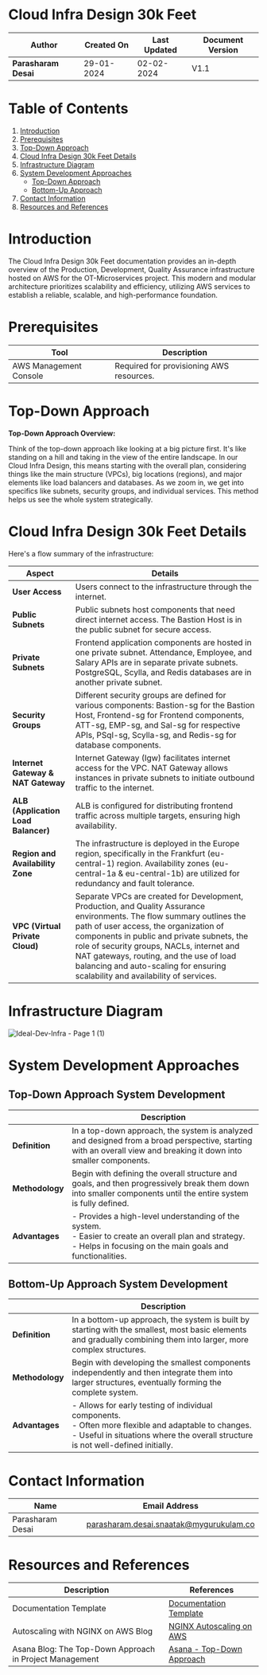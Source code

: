 # Cloud Infra Design 30k Feet

| **Author**           | **Created On** | **Last Updated** | **Document Version** |
| -------------------- | -------------- | ---------------- | -------------------- |
| **Parasharam Desai** | 29-01-2024     | 02-02-2024       | V1.1                 |

# Table of Contents

1. [Introduction](#introduction)
2. [Prerequisites](#prerequisites)
3. [Top-Down Approach](#top-down-approach)
4. [Cloud Infra Design 30k Feet Details](#cloud-infra-design-30k-feet-details)
5. [Infrastructure Diagram](#infrastructure-diagram)
6. [System Development Approaches](#system-development-approaches)
   - [Top-Down Approach](#top-down-approach-system-development)
   - [Bottom-Up Approach](#bottom-up-approach-system-development)
7. [Contact Information](#contact-information)
8. [Resources and References](#resources-and-references)

# Introduction

The Cloud Infra Design 30k Feet documentation provides an in-depth overview of the Production, Development, Quality Assurance infrastructure hosted on AWS for the OT-Microservices project. This modern and modular architecture prioritizes scalability and efficiency, utilizing AWS services to establish a reliable, scalable, and high-performance foundation.

# Prerequisites
| Tool                  | Description                                  |
|-----------------------|----------------------------------------------|
| AWS Management Console | Required for provisioning AWS resources.     |

# Top-Down Approach

**Top-Down Approach Overview:**

Think of the top-down approach like looking at a big picture first. It's like standing on a hill and taking in the view of the entire landscape. In our Cloud Infra Design, this means starting with the overall plan, considering things like the main structure (VPCs), big locations (regions), and major elements like load balancers and databases. As we zoom in, we get into specifics like subnets, security groups, and individual services. This method helps us see the whole system strategically.

# Cloud Infra Design 30k Feet Details

Here's a flow summary of the infrastructure:

| Aspect                  | Details                                                                                          |
|-------------------------|--------------------------------------------------------------------------------------------------|
| **User Access**         | Users connect to the infrastructure through the internet.                                          |
| **Public Subnets**      | Public subnets host components that need direct internet access. The Bastion Host is in the public subnet for secure access.                                   |
| **Private Subnets**     | Frontend application components are hosted in one private subnet. Attendance, Employee, and Salary APIs are in separate private subnets. PostgreSQL, Scylla, and Redis databases are in another private subnet.                             |
| **Security Groups**     | Different security groups are defined for various components: Bastion-sg for the Bastion Host, Frontend-sg for Frontend components, ATT-sg, EMP-sg, and Sal-sg for respective APIs, PSql-sg, Scylla-sg, and Redis-sg for database components.                         |
| **Internet Gateway & NAT Gateway** | Internet Gateway (Igw) facilitates internet access for the VPC. NAT Gateway allows instances in private subnets to initiate outbound traffic to the internet.                                 |
| **ALB (Application Load Balancer)** | ALB is configured for distributing frontend traffic across multiple targets, ensuring high availability.                                                  |
| **Region and Availability Zone** | The infrastructure is deployed in the Europe region, specifically in the Frankfurt (eu-central-1) region. Availability zones (eu-central-1a & eu-central-1b) are utilized for redundancy and fault tolerance.          |
| **VPC (Virtual Private Cloud)** | Separate VPCs are created for Development, Production, and Quality Assurance environments. The flow summary outlines the path of user access, the organization of components in public and private subnets, the role of security groups, NACLs, internet and NAT gateways, routing, and the use of load balancing and auto-scaling for ensuring scalability and availability of services. |



# Infrastructure Diagram

![Ideal-Dev-Infra - Page 1 (1)](https://github.com/avengers-p7/Documentation/assets/156056709/b3b20fb2-a69b-42e3-a1d5-77fe8ecd20a1)


# System Development Approaches

## Top-Down Approach System Development

|   | Description |
|---|-------------|
| **Definition** | In a top-down approach, the system is analyzed and designed from a broad perspective, starting with an overall view and breaking it down into smaller components. |
| **Methodology** | Begin with defining the overall structure and goals, and then progressively break them down into smaller components until the entire system is fully defined. |
| **Advantages**  | - Provides a high-level understanding of the system. <br/> - Easier to create an overall plan and strategy. <br/> - Helps in focusing on the main goals and functionalities. |

## Bottom-Up Approach System Development

|   | Description |
|---|-------------|
| **Definition** | In a bottom-up approach, the system is built by starting with the smallest, most basic elements and gradually combining them into larger, more complex structures. |
| **Methodology** | Begin with developing the smallest components independently and then integrate them into larger structures, eventually forming the complete system. |
| **Advantages**  | - Allows for early testing of individual components. <br/> - Often more flexible and adaptable to changes. <br/> - Useful in situations where the overall structure is not well-defined initially. |


# Contact Information

| Name               | Email Address                               |
| ------------------ | ------------------------------------------- |
| Parasharam Desai   | parasharam.desai.snaatak@mygurukulam.co     |

# Resources and References

| Description                                      | References  
| ------------------------------------------------- | ------------------------------------------------------------------- |
| Documentation Template                           | [Documentation Template](https://github.com/OT-MICROSERVICES/documentation-template/wiki/Application-Template) |
| Autoscaling with NGINX on AWS Blog                | [NGINX Autoscaling on AWS](https://www.nginx.com/blog/announcing-new-autoscaling-support-with-nginx-plus-on-aws-cloud-quick-start/) |
| Asana Blog: The Top-Down Approach in Project Management | [Asana - Top-Down Approach](https://asana.com/resources/top-down-approach) |

